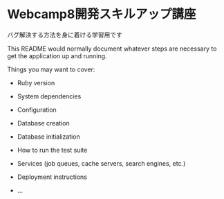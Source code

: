 # Webcamp8開発スキルアップ講座
バグ解決する方法を身に着ける学習用です

This README would normally document whatever steps are necessary to get the
application up and running.

Things you may want to cover:

* Ruby version

* System dependencies

* Configuration

* Database creation

* Database initialization

* How to run the test suite

* Services (job queues, cache servers, search engines, etc.)

* Deployment instructions

* ...
